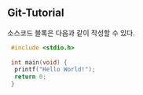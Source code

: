 ## Git-Tutorial

  소스코드 블록은 다음과 같이 작성할 수 있다.
  
```c
 #include <stdio.h>
 
 int main(void) {
  printf("Hello World!");
  return 0;
 }
```

